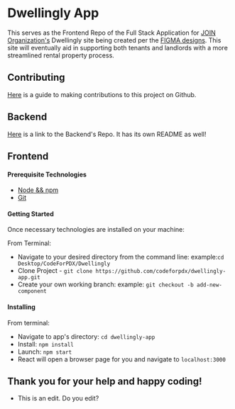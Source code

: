 # Dwellingly App

This serves as the Frontend Repo of the Full Stack Application for [JOIN Organization's](https://joinpdx.org/) Dwellingly site being created per the [FIGMA designs](https://drive.google.com/file/d/1YqboQogczYm1HkyRqEtVSzeQ61T9hWU2/view). This site will eventually aid in supporting both tenants and landlords with a more streamlined rental property process.

## Contributing

[Here](contributing.md) is a guide to making contributions to this project on Github.

## Backend

[Here](https://github.com/codeforpdx/dwellinglybackend) is a link to the Backend's Repo. It has its own README as well!

## Frontend

#### Prerequisite Technologies

- [Node && npm](https://nodejs.org/en/download/)
- [Git](https://gist.github.com/derhuerst/1b15ff4652a867391f03)


#### Getting Started

Once necessary technologies are installed on your machine:

From Terminal:

- Navigate to your desired directory from the command line:
    example:`cd Desktop/CodeForPDX/Dwellingly`
- Clone Project - `git clone https://github.com/codeforpdx/dwellingly-app.git`
- Create your own working branch:
    example: `git checkout -b add-new-component`


#### Installing

From terminal:
- Navigate to app's directory: `cd dwellingly-app`
- Install: `npm install`
- Launch: `npm start`
- React will open a browser page for you and navigate to `localhost:3000`

## Thank you for your help and happy coding!

- This is an edit.  Do you edit?